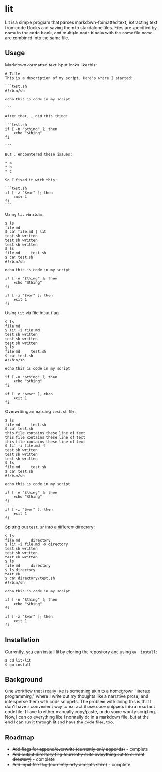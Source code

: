# lit
Lit is a simple program that parses markdown-formatted text, extracting 
text from code blocks and saving them to standalone files. Files are 
specified by name in the code block, and multiple code blocks with the 
same file name are combined into the same file.

## Usage
Markdown-formatted text input looks like this:

    # Title
    This is a description of my script. Here's where I started:

    ```test.sh
    #!/bin/sh
    
    echo this is code in my script

    ```

    After that, I did this thing:

    ```test.sh
    if [ -n "$thing" ]; then
        echo "$thing"
    fi

    ```

    But I encountered these issues:

    * a
    * b
    * c

    So I fixed it with this:

    ```test.sh
    if [ -z "$var" ]; then
        exit 1
    fi
    ```

Using `lit` via stdin:

```
$ ls
file.md
$ cat file.md | lit
test.sh written
test.sh written
test.sh written
$ ls
file.md     test.sh
$ cat test.sh
#!/bin/sh

echo this is code in my script

if [ -n "$thing" ]; then
    echo "$thing"
fi

if [ -z "$var" ]; then
    exit 1
fi
```

Using `lit` via file input flag:

```
$ ls
file.md
$ lit -i file.md
test.sh written
test.sh written
test.sh written
$ ls
file.md     test.sh
$ cat test.sh
#!/bin/sh

echo this is code in my script

if [ -n "$thing" ]; then
    echo "$thing"
fi

if [ -z "$var" ]; then
    exit 1
fi
```

Overwriting an existing `test.sh` file:

```
$ ls
file.md     test.sh
$ cat test.sh
this file contains these line of text
this file contains these line of text
this file contains these line of text
$ lit -i file.md -f
test.sh written
test.sh written
test.sh written
$ ls
file.md     test.sh
$ cat test.sh
#!/bin/sh

echo this is code in my script

if [ -n "$thing" ]; then
    echo "$thing"
fi

if [ -z "$var" ]; then
    exit 1
fi
```

Spitting out `test.sh` into a different directory:

```
$ ls
file.md     directory
$ lit -i file.md -o directory
test.sh written
test.sh written
test.sh written
$ ls
file.md     directory
$ ls directory
test.sh
$ cat directory/test.sh
#!/bin/sh

echo this is code in my script

if [ -n "$thing" ]; then
    echo "$thing"
fi

if [ -z "$var" ]; then
    exit 1
fi
```

## Installation
Currently, you can install lit by cloning the repository and using `go 
install`:

```
$ cd lit/lit
$ go install
```

## Background
One workflow that I really like is something akin to a homegrown 
"literate programming," where I write out my thoughts like a narrative 
prose, and intersperse them with code snippets. The problem with doing 
this is that I don't have a convenient way to extract those code 
snippets into a resultant code file; I have to either manually 
copy/paste, or do some wonky scripting. Now, I can do everything like I 
normally do in a markdown file, but at the end I can run it through lit 
and have the code files, too.

## Roadmap

+ ~~Add flags for append/overwrite (currently only appends)~~ - complete
+ ~~Add output directory flag (currently spits everything out to current 
directory)~~ - complete
+ ~~Add input file flag (currently only accepts stdin)~~ - complete

